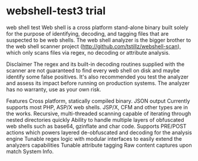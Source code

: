 # webshell-test3 trial
 web shell test
Web shell  is a cross platform stand-alone binary built solely for the purpose of identifying, decoding, and tagging files that are suspected to be web shells. The web shell analyzer is the bigger brother to the web shell scanner project (http://github.com/tstillz/webshell-scan), which only scans files via regex, no decoding or attribute analysis.

Disclaimer
The regex and its built-in decoding routines supplied with the scanner are not guaranteed to find every web shell on disk and maybe identify some false positives. It's also recommended you test the analyzer and assess its impact before running on production systems. The analyzer has no warranty, use as your own risk.

Features
Cross platform, statically compiled binary.
JSON output
Currently supports most PHP, ASP/X web shells. JSP/X, CFM and other types are in the works.
Recursive, multi-threaded scanning capable of iterating through nested directories quickly
Ability to handle multiple layers of obfuscated web shells such as base64, gzinflate and char code.
Supports PRE/POST actions which powers layered de-obfuscated and decoding for the analysis engine
Tunable regex logic with modular interfaces to easily extend the analyzers capabilities
Tunable attribute tagging
Raw content captures upon match
System Info.



